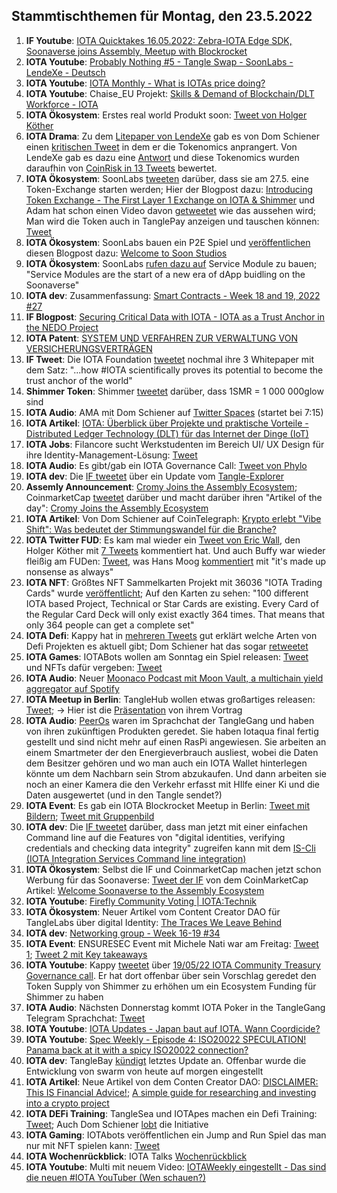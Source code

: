 ## Stammtischthemen für Montag, den 23.5.2022

1. **IF Youtube**: [IOTA Quicktakes 16.05.2022: Zebra-IOTA Edge SDK, Soonaverse joins Assembly, Meetup with Blockrocket](https://www.youtube.com/watch?v=54PW7GktdSE)
2. **IOTA Youtube**: [Probably Nothing #5 - Tangle Swap - SoonLabs - LendeXe - Deutsch](https://www.youtube.com/watch?v=xm01WAi0H3Q) 
3. **IOTA Youtube**: [IOTA Monthly - What is IOTAs price doing?](https://www.youtube.com/watch?v=jg4wVWgo7Lk)
4. **IOTA Youtube**: Chaise_EU Projekt: [Skills & Demand of Blockchain/DLT Workforce - IOTA](https://www.youtube.com/watch?v=8uvMK-OdYbk)
5. **IOTA Ökosystem**: Erstes real world Produkt soon: [Tweet von Holger Köther](https://twitter.com/HolgerKoether/status/1526554429977243649?s=20&t=P4c6rQbmcM3Cz_a0lmMUhA)
6. **IOTA Drama**: Zu dem [Litepaper von LendeXe](https://docs.google.com/document/d/1cEDXCDpxZm_BPQB7eEgJ_4GJ0FJprk24fzXbvcrdy4o/edit) gab es von Dom Schiener einen [kritischen Tweet](https://twitter.com/DomSchiener/status/1526274739886608384?s=20&t=MQy0lnHyi0uOqO7Ah6HTcQ) in dem er die Tokenomics anprangert. Von LendeXe gab es dazu eine [Antwort](https://twitter.com/LendeXeFinance/status/1526307763344879617?s=20&t=fMHn8df-KznwCNx1DjzdrA) und diese Tokenomics wurden daraufhin von [CoinRisk in 13 Tweets](https://twitter.com/CoinRisk/status/1526915299429298177?s=20&t=fMHn8df-KznwCNx1DjzdrA) bewertet.
7. **IOTA Ökosystem**: SoonLabs [tweeten](https://twitter.com/soon_labs/status/1526065769896738816?s=20&t=MQy0lnHyi0uOqO7Ah6HTcQ) darüber, dass sie am 27.5. eine Token-Exchange starten werden; Hier der Blogpost dazu: [Introducing Token Exchange - The First Layer 1 Exchange on IOTA & Shimmer](https://soonlabs.medium.com/introducing-token-exchange-c8ff9f322a9e) und Adam hat schon einen Video davon [getweetet](https://twitter.com/adam_unchained/status/1527502950049800193?s=20&t=orBfToZmlKt87sjSXDYZkA) wie das aussehen wird; Man wird die Token auch in TanglePay anzeigen und tauschen können: [Tweet](https://twitter.com/soon_labs/status/1527555267868495873?s=20&t=Rie6bsRL-dmcrCumBN1U2A)
8. **IOTA Ökosystem**: SoonLabs bauen ein P2E Spiel und [veröffentlichen](https://twitter.com/soon_labs/status/1527152231182585862?s=20&t=MQy0lnHyi0uOqO7Ah6HTcQ) diesen Blogpost dazu: [Welcome to Soon Studios](https://soonlabs.medium.com/welcome-to-soon-studios-89ab4461d178)
9. **IOTA Ökosystem**: SoonLabs [rufen dazu auf](https://twitter.com/soon_labs/status/1527516319607709697?s=20&t=orBfToZmlKt87sjSXDYZkA) Service Module zu bauen; "Service Modules are the start of a new era of dApp buidling on the Soonaverse"
10. **IOTA dev**: Zusammenfassung: [Smart Contracts - Week 18 and 19, 2022 #27](https://github.com/iotaledger/engineering-updates/discussions/27)
11. **IF Blogpost**: [Securing Critical Data with IOTA - IOTA as a Trust Anchor in the NEDO Project](https://blog.iota.org/securing-critical-data-with-iota/)
12. **IOTA Patent**: [SYSTEM UND VERFAHREN ZUR VERWALTUNG VON VERSICHERUNGSVERTRÄGEN](https://worldwide.espacenet.com/patent/search/family/074556971/publication/EP3992882A1?q=pn%3DEP3992882A1)
13. **IF Tweet**: Die IOTA Foundation [tweetet](https://twitter.com/iota/status/1526856244228763648?s=20&t=MQy0lnHyi0uOqO7Ah6HTcQ) nochmal ihre 3 Whitepaper mit dem Satz: "...how #IOTA scientifically proves its potential to become the trust anchor of the world"
14. **Shimmer Token**: Shimmer [tweetet](https://twitter.com/shimmernet/status/1526502979775434752?s=20&t=POr0TOt452OIh1mNNKjObw) darüber, dass 1SMR = 1 000 000glow sind
15. **IOTA Audio**: AMA mit Dom Schiener auf [Twitter Spaces](https://twitter.com/bitoasis/status/1526588956942516224?s=20&t=Noo5PyxmcDhQrvB4YqGAIQ) (startet bei 7:15)
16. **IOTA Artikel**: [IOTA: Überblick über Projekte und praktische Vorteile - Distributed Ledger Technology (DLT) für das Internet der Dinge (IoT)](https://morethandigital.info/iota-ueberblick-ueber-projekte-und-praktische-vorteile/)
17. **IOTA Jobs**: Filancore sucht Werkstudenten im Bereich UI/ UX Design für ihre Identity-Management-Lösung: [Tweet](https://twitter.com/FilancoreGmbH/status/1526869863242801158?s=20&t=fPZOhX3k4sBauxPWwuktpw)
18. **IOTA Audio**: Es gibt/gab ein IOTA Governance Call: [Tweet von Phylo](https://twitter.com/PhyloIota/status/1526889472750944256?s=20&t=ALGQULAc4B5dM-u_RJAWMQ)
19. **IOTA dev**: Die [IF tweetet](https://twitter.com/iota/status/1526898345003859968?s=20&t=veiiX8-40dtOAwkhJ5IKGQ) über ein Update vom [Tangle-Explorer](https://explorer.iota.org/mainnet)
20. **Assemly Announcement**: [Cromy Joins the Assembly Ecosystem](https://blog.assembly.sc/cromy-joins-the-assembly-ecosystem/); CoinmarketCap [tweetet](https://twitter.com/CoinMarketCap/status/1527175633201025024?s=20&t=1Ovdk8m_KG1PZW0s9D9ltg) darüber und macht darüber ihren "Artikel of the day": [Cromy Joins the Assembly Ecosystem](https://coinmarketcap.com/gravity/articles/28408)
21. **IOTA Artikel**: Von Dom Schiener auf CoinTelegraph: [Krypto erlebt "Vibe Shift": Was bedeutet der Stimmungswandel für die Branche?](https://de.cointelegraph.com/news/love-it-or-hate-it-crypto-s-vibe-shift-is-now-imminent)
22. **IOTA Twitter FUD**: Es kam mal wieder ein [Tweet von Eric Wall](https://twitter.com/ercwl/status/1527066061379620865?s=20&t=iF6Bt0tROTH2cTvGoQlkAQ), den Holger Köther mit [7 Tweets](https://twitter.com/HolgerKoether/status/1527201480574480385?s=20&t=iF6Bt0tROTH2cTvGoQlkAQ) kommentiert hat. Und auch Buffy war wieder fleißig am FUDen: [Tweet](https://twitter.com/fudsfuddy/status/1527073229839511558?s=21&t=RkiOXPhgZRy1HlD-PTPCMQ), was Hans Moog [kommentiert](https://twitter.com/hus_qy/status/1527241066931531776?s=20&t=lJ8mZPS1O9rtjruROFgC_w) mit "it's made up nonsense as always"
23. **IOTA NFT**: Größtes NFT Sammelkarten Projekt mit 36036 "IOTA Trading Cards" wurde [veröffentlicht](https://twitter.com/IOTA_TCG/status/1526634686604271616?s=20&t=iF6Bt0tROTH2cTvGoQlkAQ); Auf den Karten zu sehen: "100 different IOTA based Project, Technical or Star Cards are existing. Every Card of the Regular Card Deck will only exist exactly 364 times. That means that only 364 people can get a complete set"
24. **IOTA Defi**: Kappy hat in [mehreren Tweets](https://twitter.com/Rob_Daykin/status/1526845676524535808?s=20&t=iF6Bt0tROTH2cTvGoQlkAQ) gut erklärt welche Arten von Defi Projekten es aktuell gibt; Dom Schiener hat das sogar [retweetet](https://twitter.com/DomSchiener/status/1526971921530773505?s=20&t=iF6Bt0tROTH2cTvGoQlkAQ)
25. **IOTA Games**: IOTABots wollen am Sonntag ein Spiel releasen: [Tweet](https://twitter.com/iotabots/status/1527221315328954369?s=20&t=-OzSjCfYCYn9oPD5ujhadw) und NFTs dafür vergeben: [Tweet](https://twitter.com/iotabots/status/1527523261793320960?s=20&t=orBfToZmlKt87sjSXDYZkA)
26. **IOTA Audio**: Neuer [Moonaco Podcast mit Moon Vault, a multichain yield aggregator auf Spotify](https://open.spotify.com/episode/61Z1z2cJZik0KYNhP4ZEVA?si=CwP27rJhSHuJVVMd8-Wvjw&nd=1)
27. **IOTA Meetup in Berlin**: TangleHub wollen etwas großartiges releasen: [Tweet](https://twitter.com/Tanglehub_eu/status/1527223416625016833?s=20&t=L4wOIvzjNn6cxJ1j_YuYBg); -> Hier ist die [Präsentation](https://docs.google.com/presentation/d/16bOmHcx-0eWJFgU-w_aO6jcWfc9fRcxlClAX0BlQj0c/edit#slide=id.g1233331199c_0_0) von ihrem Vortrag
28. **IOTA Audio**: [PeerOs](https://twitter.com/peerosofficial) waren im Sprachchat der TangleGang und haben von ihren zukünftigen Produkten geredet. Sie haben Iotaqua final fertig gestellt und sind nicht mehr auf einen RasPi angewiesen. Sie arbeiten an einem Smartmeter der den Energieverbrauch ausliest, wobei die Daten dem Besitzer gehören und wo man auch ein IOTA Wallet hinterlegen könnte um dem Nachbarn sein Strom abzukaufen. Und dann arbeiten sie noch an einer Kamera die den Verkehr erfasst mit HIlfe einer Ki und die Daten ausgewertet (und in den Tangle sendet?)
29. **IOTA Event**: Es gab ein IOTA Blockrocket Meetup in Berlin: [Tweet mit Bildern](https://twitter.com/sagarbarvaliya/status/1527388611179593728?s=20&t=orBfToZmlKt87sjSXDYZkA); [Tweet mit Gruppenbild](https://twitter.com/Marydlrw/status/1527339448509247488?s=20&t=orBfToZmlKt87sjSXDYZkA)
30. **IOTA dev**: Die [IF tweetet](https://twitter.com/iota/status/1527303394112569346?s=20&t=orBfToZmlKt87sjSXDYZkA) darüber, dass man jetzt mit einer einfachen Command line auf die Features von "digital identities, verifying credentials and checking data integrity"  zugreifen kann mit dem [IS-Cli (IOTA Integration Services Command line integration)](https://github.com/iotaledger/is-cli)
31. **IOTA Ökosystem**: Selbst die IF und CoinmarketCap machen jetzt schon Werbung für das Soonaverse: [Tweet der IF](https://twitter.com/iota/status/1527544767764209669?s=20&t=Rie6bsRL-dmcrCumBN1U2A) von dem CoinMarketCap Artikel: [Welcome Soonaverse to the Assembly Ecosystem](https://coinmarketcap.com/gravity/articles/27980)
32. **IOTA Youtube**: [Firefly Community Voting | IOTA:Technik](https://www.youtube.com/watch?v=PseaSA6krU4&feature=youtu.be)
33. **IOTA Ökosystem**: Neuer Artikel vom Content Creator DAO für TangleLabs über digital Identity: [The Traces We Leave Behind](https://blog.tanglelabs.io/the-traces-we-leave-behind/)
34. **IOTA dev**: [Networking group - Week 16-19 #34](https://github.com/iotaledger/research-updates/discussions/34)
35. **IOTA Event**: ENSURESEC Event mit Michele Nati war am Freitag: [Tweet 1](https://twitter.com/michelenati/status/1526869655079485440?s=20&t=JUDXGGjLw4_-KgEZY_jdFg); [Tweet 2 mit Key takeaways](https://twitter.com/michelenati/status/1527642775025483776?s=20&t=JUDXGGjLw4_-KgEZY_jdFg)
36. **IOTA Youtube**: Kappy [tweetet](https://twitter.com/Rob_Daykin/status/1527595349929472000?s=20&t=JUDXGGjLw4_-KgEZY_jdFg) über [19/05/22 IOTA Community Treasury Governance call](https://www.youtube.com/watch?v=D45poAXIo0Y&t=1661s). Er hat dort offenbar über sein Vorschlag geredet den Token Supply von Shimmer zu erhöhen um  ein Ecosystem Funding für Shimmer zu haben
37. **IOTA Audio**: Nächsten Donnerstag kommt IOTA Poker in the TangleGang Telegram Sprachchat: [Tweet](https://twitter.com/GangTangleTalk/status/1527600238197866498?s=20&t=0KlvlXrcfk8NfmIxBYB8Xw)
38. **IOTA Youtube**: [IOTA Updates - Japan baut auf IOTA. Wann Coordicide?](https://www.youtube.com/watch?v=RHoiUbMmSZw)
39. **IOTA Youtube**: [Spec Weekly - Episode 4: ISO20022 SPECULATION! Panama back at it with a spicy ISO20022 connection?](https://www.youtube.com/watch?v=-AcOQCTaw54)
40. **IOTA dev**: TangleBay [kündigt](https://twitter.com/tanglebay/status/1527390622604087314?s=20&t=dYs_W6C76vKLgbpNNjdzVA) letztes Update an. Offenbar wurde die Entwicklung von swarm von heute auf morgen eingestellt
41. **IOTA Artikel**: Neue Artikel von dem Conten Creator DAO: [DISCLAIMER: This IS Financial Advice!](https://medium.com/@iotacontentcreators/disclaimer-this-is-financial-advice-1198a70c869d); [A simple guide for researching and investing into a crypto project](https://medium.com/@iotacontentcreators/a-simple-guide-for-researching-and-investing-into-a-crypto-project-fc04724db30d)
42. **IOTA DEFi Training**: TangleSea und IOTApes machen ein Defi Training: [Tweet](https://twitter.com/TangleSeaDEX/status/1528269434670010369?s=20&t=GMQTMdIuU8ZdnsWfVpTnsg); Auch Dom Schiener [lobt](https://twitter.com/DomSchiener/status/1528275247014748160?s=20&t=GMQTMdIuU8ZdnsWfVpTnsg) die Initiative
43. **IOTA Gaming**: IOTAbots veröffentlichen ein Jump and Run Spiel das man nur mit NFT spielen kann: [Tweet](https://twitter.com/iotabots/status/1528435525345869824?s=20&t=N2Kp79CktgjFv_WBvUFm2A)
44. **IOTA Wochenrückblick**: IOTA Talks [Wochenrückblick](https://www.iota-talk.com/index.php?article/186-wochenr%C3%BCckblick-vom-15-bis-21-mai-2022/)
45. **IOTA Youtube**: Multi mit neuem Video: [IOTAWeekly eingestellt - Das sind die neuen #IOTA YouTuber (Wen schauen?)](https://www.youtube.com/watch?v=_51-xFctceI)

